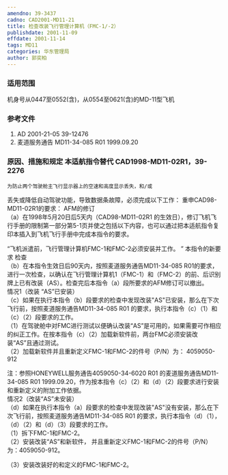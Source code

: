 ```yaml
---
amendno: 39-3437  
cadno: CAD2001-MD11-21  
title: 检查改装飞行管理计算机（FMC-1/-2）  
publishdate: 2001-11-09  
effdate: 2001-11-14  
tags: MD11  
categories: 华东管理局  
author: 郭奕柏  
---
```

  
### 适用范围  
机身号从0447至0552(含)，从0554至0621(含)的MD-11型飞机  
  
<!--more-->  
### 参考文件  
1. AD 2001-21-05 39-12476  
2. 麦道服务通告 MD11-34-085 R01 1999.09.20  
  
### 原因、措施和规定 本适航指令替代 CAD1998-MD11-02R1，39-2276  
    为防止两个驾驶舱主飞行显示器上的空速和高度显示丢失，和/或  
丢失或降低自动驾驶功能，导致数据条故障，必须完成以下工作：     重申CAD98-MD11-02R1的要求： AFM的修订  
   （a）在1998年5月20日后5天内（CAD98-MD11-02R1 的生效日），修订飞机飞行手册的限制第一部分第5-1页并使之包括以下内容，也可以通过把本适航指令复印本插入到飞机飞行手册中完成本指令的要求。  
      
“飞机派遣前，飞行管理计算机FMC-1和FMC-2必须安装并工作。 ”    本指令的新要求 检查  
 （b）在本指令生效日后90天内，按照麦道服务通告MD11-34-085 R01的要求，进行一次检查，以确认在飞行管理计算机1（FMC-1）和（FMC-2）的前、后识别牌上已有改装（AS）。检查完后本指令（a）段所要求的AFM修订可以撤出。  
    情况1（改装 “AS”已安装）  
   （c）如果在执行本指令（b）段要求的检查中发现改装"AS"已安装，那么在下次飞行前，按照麦道服务通告MD11-34-085 R01 的要求，执行本指令（c）（1）和（c）（2）段要求的工作。  
（1）在驾驶舱中对FMC进行测试以便确认改装“AS”是可用的，如果需要可作相应的纠正工作。在按本指令（c）（2）加载新软件前，两台FMC必须安装改装“AS”且通过测试。  
    （2）加载新软件并且重新定义FMC-1和FMC-2的件号（P/N）为： 4059050-912  
  
注：参照HONEYWELL服务通告4059050-34-6020 R01 的麦道服务通告MD11-34-085 R01 1999.09.20，作为按本指令（c）（2）和（d）（2）段要求进行安装和重新定义的附加工作依据。  
情况2（改装“AS”未安装）  
（d）如果在执行本指令（a）段要求的检查中发现改装"AS"没有安装，那么在下次飞行前，按照麦道服务通告MD11-34-085 R01 的要求，执行本指令（d）（1），（d）（2）和（d）（3）段要求的工作。  
 （1）拆下FMC-1和FMC-2。  
（2）安装改装“AS”和新软件， 并且重新定义FMC-1和FMC-2的件号（P/N）为：4059050-912。  
  
（3）安装改装好的和定义的FMC-1和FMC-2。  
